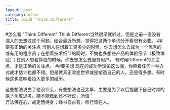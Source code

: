 ```yaml
---
layout: post
category: other
title: 怎么看 "Think Different"
---
```

#怎么看 "Think Different"
Think Different当然很早就听过，但是之前一直没有深入的去想过这个问题。结合最近所想，觉得把这两个单词分开看很有必要。
##要有正确的关注点
当别人在想着工资多少的时候，你去想怎么去成为一个优秀的或有用的程序员；在想着技术细节的同时，不妨也多想些产品的体验细节（极致体验）；在别人想着挣钱的时候，你去想怎么去服务用户。
有时候Different的关注点，才是正确的关注点。
##要多想
现在的成功学理论这么强，你照着任何一种方式成才估计也都不错。但是做真正改变世界或是塑造自己的人，还是得多想。有时候这也意味着投入更多的经历。

这些想法说白了也没什么，有些想法也还太早，主要是为了以后提醒下自己时常的换下角度思考。能不能做到还不好说，所谓：<br/>
万法佛在心，戒定慧持身；经书自古有，修行皆在人。